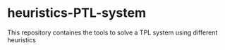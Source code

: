 # heuristics-PTL-system
This repository containes the tools to solve a TPL system using different heuristics
